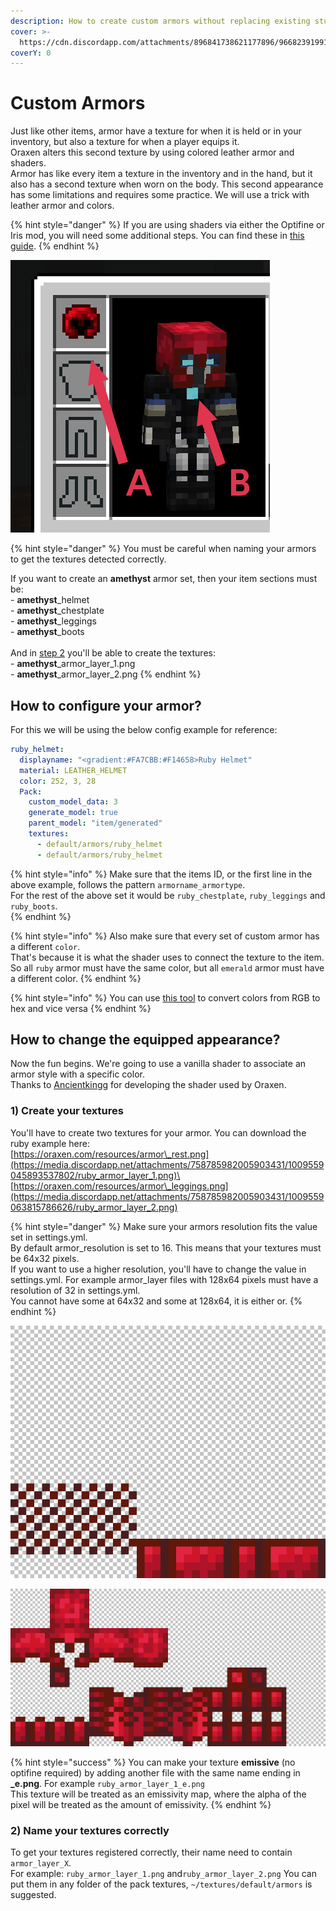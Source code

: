 ```yaml
---
description: How to create custom armors without replacing existing stuff?
cover: >-
  https://cdn.discordapp.com/attachments/896841738621177896/966823919917080626/unknown.png
coverY: 0
---
```


# Custom Armors
Just like other items, armor have a texture for when it is held or in your inventory, but also a texture for when a player equips it.  
Oraxen alters this second texture by using colored leather armor and shaders.  
Armor has like every item a texture in the inventory and in the hand, but it also has a second texture when worn on the body. 
This second appearance has some limitations and requires some practice. We will use a trick with leather armor and colors.

{% hint style="danger" %}
If you are using shaders via either the Optifine or Iris mod, you will need some additional steps.
You can find these in [this guide](https://docs.oraxen.com/configuration/custom-armors/shader-armors).
{% endhint %}

![A: item appearance    B: body appearance](../../.gitbook/assets/stuff.png)

{% hint style="danger" %}
You must be careful when naming your armors to get the textures detected correctly.

If you want to create an **amethyst** armor set, then your item sections must be:  
\- **amethyst**_helmet  
\- **amethyst**_chestplate  
\- **amethyst**_leggings  
\- **amethyst**_boots  
\
And in [step 2](./#2-name-your-textures-correctly) you'll be able to create the textures:  
\- **amethyst**_armor_layer_1.png  
\- **amethyst**_armor_layer_2.png
{% endhint %}



## How to configure your armor?

For this we will be using the below config example for reference:
```yaml
ruby_helmet:
  displayname: "<gradient:#FA7CBB:#F14658>Ruby Helmet"
  material: LEATHER_HELMET
  color: 252, 3, 28
  Pack:
    custom_model_data: 3
    generate_model: true
    parent_model: "item/generated"
    textures:
      - default/armors/ruby_helmet
      - default/armors/ruby_helmet
```
{% hint style="info" %}
Make sure that the items ID, or the first line in the above example, follows the pattern `armorname_armortype`.  
For the rest of the above set it would be `ruby_chestplate`, `ruby_leggings` and `ruby_boots`.  
{% endhint %}

{% hint style="info" %}
Also make sure that every set of custom armor has a different `color`.  
That's because it is what the shader uses to connect the texture to the item.  
So all `ruby` armor must have the same color, but all `emerald` armor must have a different color.
{% endhint %}


{% hint style="info" %}
You can use [this tool](https://www.rapidtables.com/convert/color/index.html) to convert colors from RGB to hex and vice versa
{% endhint %}

## How to change the equipped appearance?

Now the fun begins. We're going to use a vanilla shader to associate an armor style with a specific color.  
Thanks to [Ancientkingg](https://twitter.com/ancientkingg) for developing the shader used by Oraxen.

### 1) Create your textures

You'll have to create two textures for your armor. You can download the ruby example here:  
[https://oraxen.com/resources/armor\_rest.png](https://media.discordapp.net/attachments/758785982005903431/1009559045893537802/ruby_armor_layer_1.png)\
[https://oraxen.com/resources/armor\_leggings.png](https://media.discordapp.net/attachments/758785982005903431/1009559063815786626/ruby_armor_layer_2.png)

{% hint style="danger" %}
Make sure your armors resolution fits the value set in settings.yml.\
By default armor_resolution is set to 16. This means that your textures must be 64x32 pixels.\
If you want to use a higher resolution, you'll have to change the value in settings.yml.
For example armor_layer files with 128x64 pixels must have a resolution of 32 in settings.yml.\
You cannot have some at 64x32 and some at 128x64, it is either or.
{% endhint %}

![](../../.gitbook/assets/leggings.png)


![](../../.gitbook/assets/armor.png)

{% hint style="success" %}
You can make your texture **emissive** (no optifine required) by adding another file with the same name ending in **\_e.png**. For example `ruby_armor_layer_1_e.png`  
This texture will be treated as an emissivity map, where the alpha of the pixel will be treated as the amount of emissivity.
{% endhint %}

### 2) Name your textures correctly

To get your textures registered correctly, their name need to contain `armor_layer_X`.  
For example:
`ruby_armor_layer_1.png` and`ruby_armor_layer_2.png`
You can put them in any folder of the pack textures, `~/textures/default/armors` is suggested.

